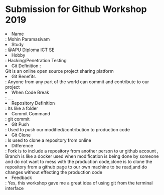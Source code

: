 
# Submission for Github Workshop 2019

<li> Name </li> : Mohin Paramasivam
<li> Study </li> : @APU Diploma ICT SE
<li> Hobby</li> : Hacking/Penetration Testing


<li> Git Definition : </li> Git is an online open source project sharing platform
<li> Git Benefits</li> : Anyone from any part of the world can commit and contribute to our project
<li> When Code Break </li> : ....

<li> Repository Definition </li> : Its like a folder 

<li> Commit Command </li> : git commit

<li>Git Push </li> : Used to push our modified/contribution to production code

<li> Git Clone </li> : Is used to clone a repository from online

<li> Difference </li> : Fork is to include a repository from another person to ur github account , Branch is like a docker used when modification is being done by someone and do not want to mess with the production code,clone is to clone the repository from a github page to our own machine to be read,and do changes without effecting the production code

<li> Feedback </li> : Yes, this workshop gave me a great idea of using git from the terminal interface </li>


